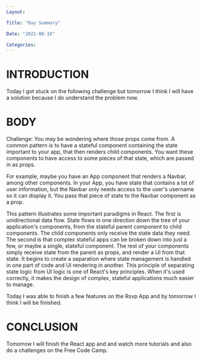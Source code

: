 ```yaml
---
Layout:

Title: "Day Summary"

Date: "2021-08-19"

Categories:
---
```


# INTRODUCTION

Today I got stuck on the following challenge but tomorrow I think I will have a solution because I do understand the problem now. 



# BODY
Challenge:
You may be wondering where those props come from. A common pattern is to have a stateful component containing the state important to your app, that then renders child components. You want these components to have access to some pieces of that state, which are passed in as props.

For example, maybe you have an App component that renders a Navbar, among other components. In your App, you have state that contains a lot of user information, but the Navbar only needs access to the user's username so it can display it. You pass that piece of state to the Navbar component as a prop.

This pattern illustrates some important paradigms in React. The first is unidirectional data flow. State flows in one direction down the tree of your application's components, from the stateful parent component to child components. The child components only receive the state data they need. The second is that complex stateful apps can be broken down into just a few, or maybe a single, stateful component. The rest of your components simply receive state from the parent as props, and render a UI from that state. It begins to create a separation where state management is handled in one part of code and UI rendering in another. This principle of separating state logic from UI logic is one of React's key principles. When it's used correctly, it makes the design of complex, stateful applications much easier to manage.

Today I was able to finish a few features on the Rsvp App and by tomorrow I think I will be finished.

# CONCLUSION
Tomorrow I will finish the React app and and watch more tutorials and also do a challenges on the Free Code Camp.